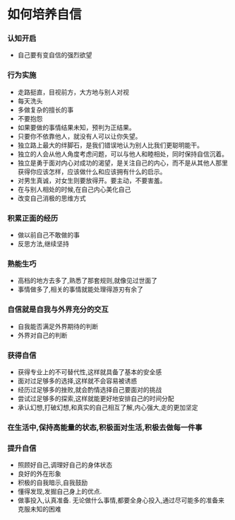 # 如何培养自信
### 认知开启
- 自己要有变自信的强烈欲望
### 行为实施
- 走路挺直，目视前方，大方地与别人对视
- 每天洗头
- 多做复杂的擅长的事
- 不要抱怨
- 如果要做的事情结果未知，预判为正结果。
- 只要你不依靠他人，就没有人可以让你失望。
- 独立路上最大的绊脚石，是我们错误地认为别人比我们更聪明能干。
- 独立的人会从他人角度考虑问题，可以与他人和睦相处，同时保持自信沉着。
- 独立是勇于面对内心对成功的渴望，是关注自己的内心，而不是从其他人那里获得你应该怎样，应该做什么和应该拥有什么的启示。
- 对男生真诚，对女生则要放得开。要主动，不要害羞。
- 在与别人相处的时候,在自己内心美化自己
- 改变自己消极的思维方式
### 积累正面的经历
- 做以前自己不敢做的事
- 反思方法,继续坚持
### 熟能生巧
- 高档的地方去多了,熟悉了那套规则,就像见过世面了
- 事情做多了,相关的事情就能处理得游刃有余了
### 自信就是自我与外界充分的交互
- 自我能否满足外界期待的判断
- 外界对自己的判断
### 获得自信
- 获得专业上的不可替代性,这样就具备了基本的安全感
- 面对过足够多的选择,这样就不会容易被诱惑
- 经历过足够多的挫败,就会酌情选择自己要面对的挑战
- 尝试过足够多的探索,这样就能更好地安排自己的时间分配
- 承认幻想,打破幻想,和真实的自己相互了解,内心强大,走的更加坚定
### 在生活中,保持高能量的状态,积极面对生活,积极去做每一件事
### 提升自信
- 照顾好自己,调理好自己的身体状态
- 良好的外在形象
- 积极的自我暗示,自我鼓励
- 懂得发现,发掘自己身上的优点. 
- 做事投入,认真准备. 无论做什么事情,都要全身心投入,通过尽可能多的准备来克服未知的困难
